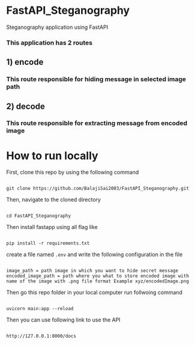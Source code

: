 # FastAPI_Steganography
Steganography application using FastAPI
### This application has 2 routes
## 1) encode
### This route responsible for hiding message in selected image path
## 2) decode
### This route responsible for extracting message from encoded image

# How to run locally


First, clone this repo by using the following command
````

git clone https://github.com/BalajiSai2003/FastAPI_Steganography.git

````

Then, navigate to the cloned directory


````

cd FastAPI_Steganography

````

Then install fastapp using all flag like 

````

pip install -r requirements.txt

````

create a file named `.env` and write the following configuration in the file

````

image_path = path image in which you want to hide secret message
encoded_image_path = path where you what to store encoded image with name of the image with .png file format Example xyz/encodedImage.png

````

Then go this repo folder in your local computer run follwoing command
````

uvicorn main:app --reload

````

Then you can use following link to use the  API

````

http://127.0.0.1:8000/docs 

````
